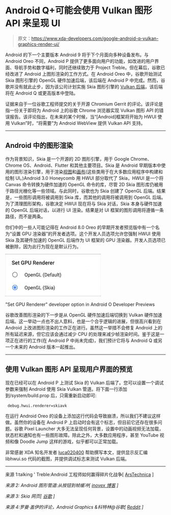 # Android Q+可能会使用 Vulkan 图形 API 来呈现 UI

> 原文：<https://www.xda-developers.com/google-android-q-vulkan-graphics-render-ui/>

Android 的下一个主要版本 Android 9 将于下个月面向多种设备发布。与 Android Oreo 不同，Android P 提供了更多面向用户的功能，如改进的用户界面、导航手势和数字福利，同时还继续致力于 Project Treble。但在幕后，谷歌已经改进了 Android 上图形渲染的工作方式。在 Android Oreo 中，谷歌开始测试 Skia 图形引擎的 OpenGL 硬件加速后端，该后端在 Android P 中完成。然而，谷歌并没有就此止步，因为该公司计划实施 Skia 图形引擎的 [Vulkan 后端](https://skia.org/user/special/vulkan)，该后端将在 Android Q 或更高版本中登陆。

证据来自于一位谷歌工程师提交的关于开源 Chromium Gerrit 的评论。该评论是指一份关于即将为 Android 上的谷歌 Chrome 浏览器实现 Vulkan 图形 API 的错误报告。该评论指出，在未来的某个时候，当“[Android]框架将开始为 HWUI 使用 Vulkan”时，“将需要”为 Android WebView 提供 Vulkan API 支持。

* * *

## Android 中的图形渲染

作为背景知识，Skia 是一个开源的 2D 图形引擎，用于 Google Chrome、Chrome OS、Android、Flutter 和其他主要项目。Skia 是 Android 早期版本中使用的图形渲染引擎，用于渲染[视图](https://developer.android.com/reference/android/view/View)和[画布](https://developer.android.com/reference/android/graphics/Canvas)(这些类用于在大多数应用程序中构建和绘制 UI。)Android 3.0 Honeycomb 用 HWUI 部分取代了 Skia，HWUI 是一个将 Canvas 命令转换为硬件加速的 OpenGL 命令的库，尽管 2D Skia 图形库仍被用于路径光栅化等一些领域。与此同时，谷歌也为 Skia 创建了 OpenGL 后端。结果是，一些图形调用将被调用到 Skia 库，而其他的调用将被调用到 OpenGL 后端。为了清理图形架构，谷歌决定 HWUI 现在将与 Skia 对话，Skia 本身与硬件加速的 OpenGL 后端对话，以进行 UI 渲染。结果是对 UI 框架的图形调用将遵循一条路径，而不是两条。

你们中的一些人可能记得在 Android 8.0 Oreo 的早期开发者预览版中有一个名为“设置 GPU 渲染器”的开发者选项。这个开发人员选项允许您强制 HWUI 使用 Skia 及其硬件加速的 OpenGL 后端作为 UI 框架的 GPU 渲染器。开发人员选项已被删除，因为此行为现在是默认行为。

 <picture>![Android Q Vulkan Graphics UI Rendering](img/5a5a979ebac5d6fcf246160e25a095ff.png)</picture> 

"Set GPU Renderer" developer option in Android O Developer Previews

谷歌改善图形渲染的下一步是从 OpenGL 硬件加速后端切换到 Vulkan 硬件加速后端。这一举动一点也不出人意料，也是一个合乎逻辑的进展，但很高兴看到在 Android 上改进图形渲染的工作正在进行。虽然这一举措不会修复 Android 上的所有延迟来源，但它应该会通过减少 CPU 的处理来减少帧渲染时间。鉴于这是一项正在进行的工作(在 Android P 中尚未完成)，我们预计它将与 Android Q 或另一个未来的 Android 版本一起推出。

* * *

## 使用 Vulkan 图形 API 呈现用户界面的预览

现在已经可以在 Android P 上测试 Skia 的 Vulkan 后端了。您可以设置一个调试参数来强制 Android 使用 Skia Vulkan 管道。将下面一行添加到/system/build.prop 后，只需重新启动即可:

```
 debug.hwui.renderer=skiavk 
```

在运行 Android Oreo 的设备上添加这行代码会导致崩溃，所以我们不建议这样做。虽然你的设备在 Android P 上启动时会有这个标志，但目前它还存在很多问题。谷歌 Pixel Launcher 大多无法呈现任何背景，设置中的动画视频无法加载，状态栏和通知也有一些图形故障。除此之外，大多数应用程序，甚至 YouTube 视频和像 Doodle Jump 这样的游戏，似乎都可以正常加载。

非常感谢 XDA 知名开发者 [luca020400](https://forum.xda-developers.com/member.php?u=5778309) 帮助撰写本文，提供显示反汇编 libhwui.so 代码的截图，并提供调试标志来测试 Vulkan 后端。

* * *

来源 1:talking ' Treble:Android 工程师如何赢得碎片化战争[ [ArsTechnica](https://arstechnica.com/gadgets/2018/06/talkin-treble-how-android-engineers-are-winning-the-war-on-fragmentation/3/) ]

*来源 2: Android 图形管道:从按钮到帧缓冲[ [inovex 博客](https://www.inovex.de/blog/android-graphics-pipeline-from-button-to-framebuffer-part-1/) ]*

*来源 3: Skia 网页[ [谷歌](https://opensource.google.com/projects/skia) ]*

*来源 4:罗曼·盖伊的评论，Android Graphics &科特林@谷歌[ [Reddit](https://www.reddit.com/r/androiddev/comments/4kn8sa/vulkan_support_in_android_n/d3gjfyo/) ]*